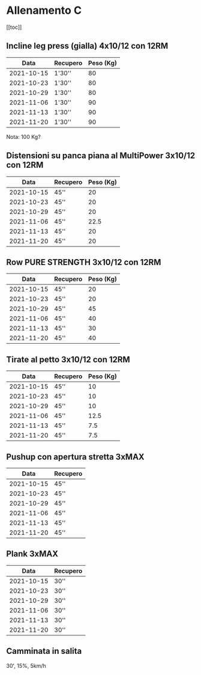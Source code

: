 # Allenamento C

[[toc]]

## Incline leg press (gialla) 4x10/12 con 12RM

| Data       | Recupero | Peso (Kg) |
| ---------- | -------- | --------- |
| 2021-10-15 |   1'30'' |        80 |
| 2021-10-23 |   1'30'' |        80 |
| 2021-10-29 |   1'30'' |        80 |
| 2021-11-06 |   1'30'' |        90 |
| 2021-11-13 |   1'30'' |        90 |
| 2021-11-20 |   1'30'' |        90 |

Nota: 100 Kg?

## Distensioni su panca piana al MultiPower 3x10/12 con 12RM

| Data       | Recupero | Peso (Kg) |
| ---------- | -------- | --------- |
| 2021-10-15 |     45'' |        20 |
| 2021-10-23 |     45'' |        20 |
| 2021-10-29 |     45'' |        20 |
| 2021-11-06 |     45'' |      22.5 |
| 2021-11-13 |     45'' |        20 |
| 2021-11-20 |     45'' |        20 |

## Row PURE STRENGTH 3x10/12 con 12RM

| Data       | Recupero | Peso (Kg) |
| ---------- | -------- | --------- |
| 2021-10-15 |     45'' |        20 |
| 2021-10-23 |     45'' |        20 |
| 2021-10-29 |     45'' |        45 |
| 2021-11-06 |     45'' |        40 |
| 2021-11-13 |     45'' |        30 |
| 2021-11-20 |     45'' |        40 |

## Tirate al petto 3x10/12 con 12RM

| Data       | Recupero | Peso (Kg) |
| ---------- | -------- | --------- |
| 2021-10-15 |     45'' |        10 |
| 2021-10-23 |     45'' |        10 |
| 2021-10-29 |     45'' |        10 |
| 2021-11-06 |     45'' |      12.5 |
| 2021-11-13 |     45'' |       7.5 |
| 2021-11-20 |     45'' |       7.5 |

## Pushup con apertura stretta 3xMAX

| Data       | Recupero |
| ---------- | -------- |
| 2021-10-15 |     45'' |
| 2021-10-23 |     45'' |
| 2021-10-29 |     45'' |
| 2021-11-06 |     45'' |
| 2021-11-13 |     45'' |
| 2021-11-20 |     45'' |

## Plank 3xMAX

| Data       | Recupero |
| ---------- | -------- |
| 2021-10-15 |     30'' |
| 2021-10-23 |     30'' |
| 2021-10-29 |     30'' |
| 2021-11-06 |     30'' |
| 2021-11-13 |     30'' |
| 2021-11-20 |     30'' |

## Camminata in salita

30', 15%, 5km/h